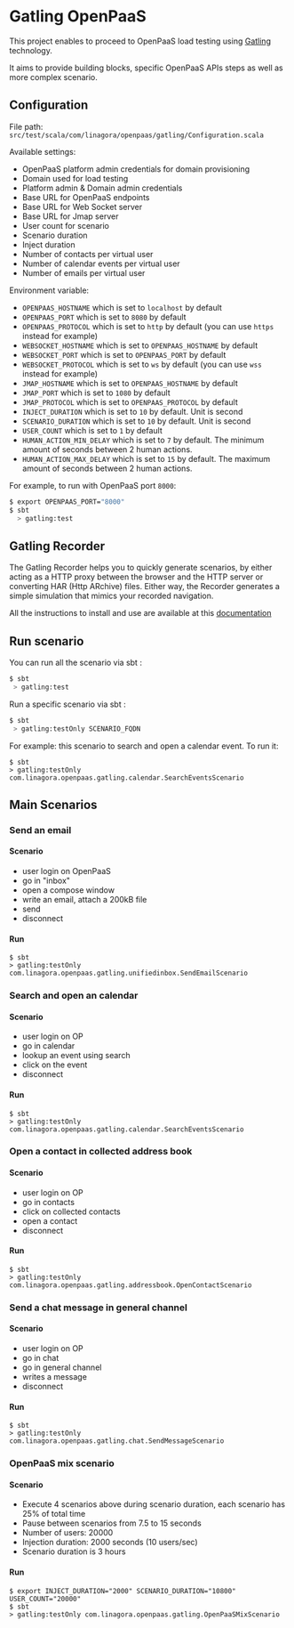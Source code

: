 # Gatling OpenPaaS

This project enables to proceed to OpenPaaS load testing using [Gatling](https://gatling.io/) technology.

It aims to provide building blocks, specific OpenPaaS APIs steps as well as more complex scenario.

## Configuration

File path: `src/test/scala/com/linagora/openpaas/gatling/Configuration.scala`

Available settings:
 - OpenPaaS platform admin credentials for domain provisioning
 - Domain used for load testing
 - Platform admin & Domain admin credentials
 - Base URL for OpenPaaS endpoints
 - Base URL for Web Socket server
 - Base URL for Jmap server
 - User count for scenario
 - Scenario duration
 - Inject duration
 - Number of contacts per virtual user
 - Number of calendar events per virtual user
 - Number of emails per virtual user

Environment variable:
 - `OPENPAAS_HOSTNAME` which is set to `localhost` by default
 - `OPENPAAS_PORT` which is set to `8080` by default
 - `OPENPAAS_PROTOCOL` which is set to `http` by default (you can use `https` instead for example)
 - `WEBSOCKET_HOSTNAME` which is set to `OPENPAAS_HOSTNAME` by default
 - `WEBSOCKET_PORT` which is set to `OPENPAAS_PORT` by default
 - `WEBSOCKET_PROTOCOL` which is set to `ws` by default (you can use `wss` instead for example)
 - `JMAP_HOSTNAME` which is set to `OPENPAAS_HOSTNAME` by default
 - `JMAP_PORT` which is set to `1080` by default
 - `JMAP_PROTOCOL` which is set to `OPENPAAS_PROTOCOL` by default
 - `INJECT_DURATION` which is set to `10` by default. Unit is second
 - `SCENARIO_DURATION` which is set to `10` by default. Unit is second
 - `USER_COUNT` which is set to `1` by default
 - `HUMAN_ACTION_MIN_DELAY` which is set to `7` by default. The minimum amount of seconds between 2 human actions.
 - `HUMAN_ACTION_MAX_DELAY` which is set to `15` by default. The maximum amount of seconds between 2 human actions.
 
For example, to run with OpenPaaS port `8000`:

```bash
$ export OPENPAAS_PORT="8000"
$ sbt
  > gatling:test
```

## Gatling Recorder

The Gatling Recorder helps you to quickly generate scenarios, by either acting as a HTTP proxy between the 
browser and the HTTP server or converting HAR (Http ARchive) files. Either way, the Recorder generates a 
simple simulation that mimics your recorded navigation.

All the instructions to install and use are available at this [documentation](https://gatling.io/docs/current/http/recorder/?highlight=proxy)

## Run scenario

You can run all the scenario via sbt :

```bash
$ sbt
 > gatling:test
```

Run a specific scenario via sbt :
```bash
$ sbt
 > gatling:testOnly SCENARIO_FQDN
```

For example: this scenario to search and open a calendar event. To run it:

```
$ sbt
> gatling:testOnly com.linagora.openpaas.gatling.calendar.SearchEventsScenario
```

## Main Scenarios
### Send an email
#### Scenario
- user login on OpenPaaS
- go in "inbox"
- open a compose window
- write an email, attach a 200kB file
- send
- disconnect

#### Run
```
$ sbt
> gatling:testOnly com.linagora.openpaas.gatling.unifiedinbox.SendEmailScenario
```

### Search and open an calendar 
#### Scenario
- user login on OP
- go in calendar
- lookup an event using search
- click on the event
- disconnect

#### Run
```
$ sbt
> gatling:testOnly com.linagora.openpaas.gatling.calendar.SearchEventsScenario
```

### Open a contact in collected address book
#### Scenario
- user login on OP
- go in contacts
- click on collected contacts
- open a contact
- disconnect

#### Run
```
$ sbt
> gatling:testOnly com.linagora.openpaas.gatling.addressbook.OpenContactScenario
```

### Send a chat message in general channel
#### Scenario
- user login on OP
- go in chat
- go in general channel
- writes a message
- disconnect

#### Run
```
$ sbt
> gatling:testOnly com.linagora.openpaas.gatling.chat.SendMessageScenario
```

### OpenPaaS mix scenario

#### Scenario
- Execute 4 scenarios above during scenario duration, each scenario has 25% of total time
- Pause between scenarios from 7.5 to 15 seconds
- Number of users: 20000
- Injection duration: 2000 seconds (10 users/sec)
- Scenario duration is 3 hours

#### Run
```
$ export INJECT_DURATION="2000" SCENARIO_DURATION="10800" USER_COUNT="20000"
$ sbt
> gatling:testOnly com.linagora.openpaas.gatling.OpenPaaSMixScenario
```
